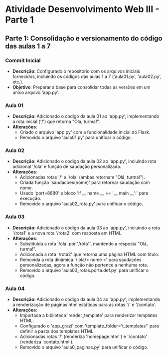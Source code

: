 # Atividade Desenvolvimento Web III - Parte 1

## Parte 1: Consolidação e versionamento do código das aulas 1 a 7

### Commit Inicial
- **Descrição**: Configurado o repositório com os arquivos iniciais fornecidos, incluindo os códigos das aulas 1 a 7 ('aula01.py', 'aula02.py', etc.).
- **Objetivo**: Preparar a base para consolidar todas as versões em um único arquivo 'app.py'.

### Aula 01
- **Descrição**: Adicionado o código da aula 01 ao 'app.py', implementando a rota inicial ('/') que retorna "Olá, turma!".
- **Alterações**:
  - Criado o arquivo 'app.py' com a funcionalidade inicial do Flask.
  - Removido o arquivo 'aula01.py' para unificar o código.

### Aula 02
- **Descrição**: Adicionado o código da aula 02 ao 'app.py', incluindo rota adicional '/ola' e função de saudação personalizada.
- **Alterações**:
  - Adicionadas rotas '/' e '/ola' (ambas retornam "Olá, turma!").
  - Criada função 'saudacoes(nome)' para retornar saudação com nome.
  - Usado 'port=8880' e bloco 'if __ name __ == '__ main __':' para execução.
  - Removido o arquivo 'aula02_rota.py' para unificar o código.


### Aula 03
- **Descrição**: Adicionado o código da aula 03 ao 'app.py', incluindo a rota '/rota1' e a nova rota '/rota2' com resposta em HTML.
- **Alterações**:
  - Substituída a rota '/ola' por '/rota1', mantendo a resposta "Olá, turma!".
  - Adicionada a rota '/rota2' que retorna uma página HTML com título.
  - Removida a rota dinâmica '/ ola/< nome >' para saudações personalizadas, agora a função não pertence a nenhuma rota.
  - Removido o arquivo 'aula03_rotas.porta.def.py' para unificar o código.

### Aula 04
- **Descrição**: Adicionado o código da aula 04 ao 'app.py', implementando a renderização de páginas html estáticas para as rotas '/' e '/contato'.
- **Alterações**:
  - Importada a biblioteca 'render_template' para renderizar templates HTML.
  - Configurado o 'app_grazi' com 'template_folder='t_templates'' para definir a pasta dos templates HTML.
  - Adicionadas rotas '/' (renderiza 'homepage.html') e '/contato' (renderiza 'contato.html').
  - Removido o arquivo 'aula0_paginas.py' para unificar o código.